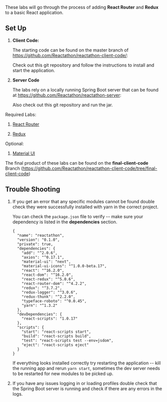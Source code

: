 These labs will go through the process of adding **React Router** and **Redux** to a basic React application.


## Set Up

1. **Client Code:**

    The starting code can be found on the master branch of https://github.com/Reactathon/reactathon-client-code/:

    Check out this git repository and follow the instructions to install and start the application.

1. **Server Code**

    The labs rely on a locally running Spring Boot server that can be found at https://github.com/Reactathon/reactathon-server:

    Also check out this git repository and run the jar.

Required Labs:

1. [React Router](./1_routing/readme.md)

1. [Redux](./2_redux/readme.md)


Optional:

1. [Material UI](./3_material_ui/readme.md)

The final product of these labs can be found on the **final-client-code** Branch (https://github.com/Reactathon/reactathon-client-code/tree/final-client-code)

## Trouble Shooting

1. If you get an error that any specific modules cannot be found double check they were successfully installed with yarn in the correct project.

    You can check the `package.json` file to verify -- make sure your dependency is listed in the **dependencies** section.

    ```
    {
      "name": "reactathon",
      "version": "0.1.0",
      "private": true,
      "dependencies": {
        "add": "^2.0.6",
        "axios": "^0.17.1",
        "material-ui": "next",
        "material-ui-icons": "^1.0.0-beta.17",
        "react": "^16.2.0",
        "react-dom": "^16.2.0",
        "react-redux": "^5.0.6",
        "react-router-dom": "^4.2.2",
        "redux": "^3.7.2",
        "redux-logger": "^3.0.6",
        "redux-thunk": "^2.2.0",
        "typeface-roboto": "^0.0.45",
        "yarn": "^1.3.2"
      },
      "devDependencies": {
        "react-scripts": "1.0.17"
      },
      "scripts": {
        "start": "react-scripts start",
        "build": "react-scripts build",
        "test": "react-scripts test --env=jsdom",
        "eject": "react-scripts eject"
      }
    }
    ```

    If everything looks installed correctly try restarting the application -- kill the running app and rerun `yarn start`, sometimes the dev server needs to be restarted for
    new modules to be picked up.


1. If you have any issues logging in or loading profiles double check that the Spring Boot server is running and check if there are any errors in the logs.